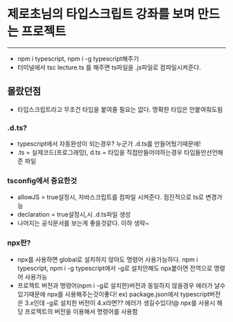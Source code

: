 # 제로초님의 타입스크립트 강좌를 보며 만드는 프로젝트

---

- npm i typescript, npm i -g typescript해주기
- 터미널에서 tsc lecture.ts 를 해주면 ts파일을 .js파일로 컴파일시켜준다.

## 몰랐던점

- 타입스크립트라고 무조건 타입을 붙여줄 필요는 없다. 명확한 타입은 안붙여줘도됨

### .d.ts?

- typescript에서 자동완성이 되는경우? 누군가 .d.ts를 만들어뒀기때문에!
- .ts = 실제코드(프로그래밍), d.ts = 타입을 직접만들어야하는경우 타입들만선언해준 파일

### tsconfig에서 중요한것

- allowJS = true설정시, 자바스크립트를 컴파일 시켜준다. 점진적으로 ts로 변경가능
- declaration = true설정시,시 .d.ts파일 생성
- 나머지는 공식문서를 보는게 좋을것같다. 이하 생략~

### npx란?

- npx를 사용하면 global로 설치하지 않아도 명령어 사용가능하다. npm i typescript, npm i -g typescript에서 -g로 설치안해도 npx붙이면 전역으로 명령어 사용가능
- 프로젝트 버전과 명령어(npm i -g로 설치한)버전과 동일하지 않을경우 에러가 날수있기때문에 npx를 사용해주는것이좋다!
  ex) package.json에서 typescript버전은 3.x인데 -g로 설치한 버전이 4.x라면?? 에러가 생길수있다!@ npx를 사용시 해당 프로젝트의 버전을 이용해서 명령어를 사용함
